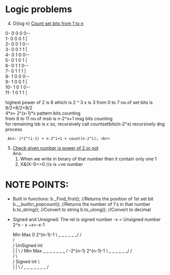 # Logic problems
  4. O(log n)
  <a href="https://github.com/teja963/DSA_All_Models/blob/master/Bit%20Manipulation/4_count_set_bits_1_to_n.cpp">Count set bits from 1 to n</a>
  <p>
    0- 0 0 0 0--<br>
    1- 0 0 0 1  |<br>
    2- 0 0 1 0--<br>
    3- 0 0 1 1  |<br>
    4- 0 1 0 0--<br> 
    5- 0 1 0 1  |<br> 
    6- 0 1 1 0--<br> 
    7- 0 1 1 1  |<br>
    8- 1 0 0 0--<br> 
    9- 1 0 0 1  |<br> 
   10- 1 0 1 0--<br>
   11- 1 0 1 1  |<br>
              <p>highest power of 2 is 8 which is 2 ^ 3   x is 3
              from 0 to 7 no.of set bits is 8/2+8/2+8/2<br>
                                             4*x= 2^(x-1)*x       pattern bits counting<br>
              from 8 to 11 no.of msb is n-2^x+1                   msg bits counting<br>
              for remaining lsb is x so, recursively call countsetbits(n-2^x)    recursively dng process</p>
  </p>
 
     Ans: i*2^(i-1) + n-2^i+1 + count(n-2^i); <br>
     
  5. <a href="https://github.com/teja963/DSA_All_Models/blob/master/Bit%20Manipulation/5_find_whether_no_is_power_of_2.cpp">Check given number is power of 2 or not</a><br>
     Ans:<br>
       1. When we write in binary of that number then it contain only one 1<br>
       2. X&(X-1)==0     //x is +ve number

# NOTE POINTS:
  * Built in functions:
      b._Find_first();          //Returns the position of 1st set bit
      b.__builtin_popcount();   //Returns the number of 1's in that number
      b.to_string();            //Convert to string
      b.to_ulong();             //Convert to decimal
      
  * Signed and Unsigned: The rel is signed number -x = Unsigned number 2^n - x
                          ~x=-x-1
                                      
       Min            Max
       0         2^(n-1)-1
       \ _ _ _ _ _ _/
       /            \
      /              \
     /  UnSigned int  \
    |                  |
     \                /       Min             Max
      \_ _ _ _ _ _ _ /      -2^(n-1)       2^(n-1)-1
			       \ _ _ _ _ _ _/
			       /            \
			      /              \                          
			     /   Signed int   \                       
			    |                  |
			     \                /
			      \_ _ _ _ _ _ _ /
  
  
  
  
  
